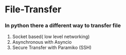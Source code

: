 # File-Transfer
### In python there a different way to transfer file
1. Socket based( low level networking)
2. Asynchronous with Asyncio
3. Secure Transfer with Paramiko (SSH)

